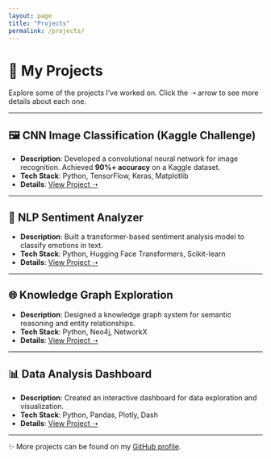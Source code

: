 ```yaml
---
layout: page
title: "Projects"
permalink: /projects/
---
```


# 🚀 My Projects  

Explore some of the projects I’ve worked on. Click the ➝ arrow to see more details about each one.  

---

## 🖼️ CNN Image Classification (Kaggle Challenge)  
- **Description**: Developed a convolutional neural network for image recognition. Achieved **90%+ accuracy** on a Kaggle dataset.  
- **Tech Stack**: Python, TensorFlow, Keras, Matplotlib  
- **Details**: [View Project ➝](projects/cnn-classification)  

---

## 📝 NLP Sentiment Analyzer  
- **Description**: Built a transformer-based sentiment analysis model to classify emotions in text.  
- **Tech Stack**: Python, Hugging Face Transformers, Scikit-learn  
- **Details**: [View Project ➝](projects/nlp-sentiment)  

---

## 🌐 Knowledge Graph Exploration  
- **Description**: Designed a knowledge graph system for semantic reasoning and entity relationships.  
- **Tech Stack**: Python, Neo4j, NetworkX  
- **Details**: [View Project ➝](projects/krl-graph)  

---

## 📊 Data Analysis Dashboard  
- **Description**: Created an interactive dashboard for data exploration and visualization.  
- **Tech Stack**: Python, Pandas, Plotly, Dash  
- **Details**: [View Project ➝](projects/data-dashboard)  

---

✨ More projects can be found on my [GitHub profile](https://github.com/haridhanush-ravichandran).  

